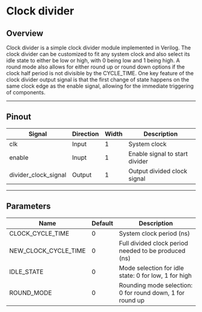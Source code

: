 # Clock divider

## Overview
Clock divider is a simple clock divider module implemented in Verilog. The clock divider can be customized to fit any system clock and also select its idle state to either be low or high, with 0 being low and 1 being high. A round mode also allows for either round up or round down options if the clock half period is not divisible by the CYCLE_TIME. One key feature of the clock divider output signal is that the first change of state happens on the same clock edge as the enable signal, allowing for the immediate triggering of components.

---

## Pinout

| Signal                | Direction | Width | Description                         |
|-----------------------|-----------|-------|-------------------------------------|
| clk                   | Input     | 1     | System clock                        |
| enable                | Inupt     | 1     | Enable signal to start divider      |
| divider_clock_signal  | Output    | 1     | Output divided clock signal         |

---

## Parameters
| Name                   | Default | Description                                                |
|------------------------|---------|------------------------------------------------------------|
| CLOCK_CYCLE_TIME       | 0       | System clock period (ns)                                   |
| NEW_CLOCK_CYCLE_TIME   | 0       | Full divided clock period needed to be produced (ns)       |
| IDLE_STATE             | 0       | Mode selection for idle state: 0 for low, 1 for high       |
| ROUND_MODE             | 0       | Rounding mode selection: 0 for round down, 1 for round up  |
